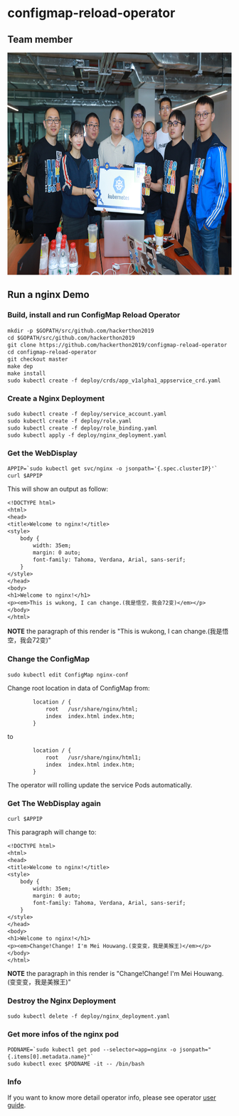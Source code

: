 # configmap-reload-operator

## Team member
<img src="doc/images/hackathon2019.jpg" height="500px"></img>

## Run a nginx Demo

### Build, install and run ConfigMap Reload Operator
```
mkdir -p $GOPATH/src/github.com/hackerthon2019
cd $GOPATH/src/github.com/hackerthon2019
git clone https://github.com/hackerthon2019/configmap-reload-operator
cd configmap-reload-operator
git checkout master
make dep
make install
sudo kubectl create -f deploy/crds/app_v1alpha1_appservice_crd.yaml
```

### Create a Nginx Deployment
```
sudo kubectl create -f deploy/service_account.yaml
sudo kubectl create -f deploy/role.yaml
sudo kubectl create -f deploy/role_binding.yaml
sudo kubectl apply -f deploy/nginx_deployment.yaml
```
### Get the WebDisplay
```
APPIP=`sudo kubectl get svc/nginx -o jsonpath='{.spec.clusterIP}'`
curl $APPIP
```

This will show an output as follow:
```
<!DOCTYPE html>
<html>
<head>
<title>Welcome to nginx!</title>
<style>
    body {
        width: 35em;
        margin: 0 auto;
        font-family: Tahoma, Verdana, Arial, sans-serif;
    }
</style>
</head>
<body>
<h1>Welcome to nginx!</h1>
<p><em>This is wukong, I can change.(我是悟空，我会72变)</em></p>
</body>
</html>

```
**NOTE** the paragraph of this render is
"This is wukong, I can change.(我是悟空，我会72变)"

### Change the ConfigMap
```
sudo kubectl edit ConfigMap nginx-conf
```
Change root location in data of ConfigMap from:
```
        location / {
            root   /usr/share/nginx/html;
            index  index.html index.htm;
        }
```
to
```
        location / {
            root   /usr/share/nginx/html1;
            index  index.html index.htm;
        }
```
The operator will rolling update the service Pods automatically.

### Get The WebDisplay again
```
curl $APPIP
```

This paragraph will change to:
```
<!DOCTYPE html>
<html>
<head>
<title>Welcome to nginx!</title>
<style>
    body {
        width: 35em;
        margin: 0 auto;
        font-family: Tahoma, Verdana, Arial, sans-serif;
    }
</style>
</head>
<body>
<h1>Welcome to nginx!</h1>
<p><em>Change!Change! I'm Mei Houwang.(变变变，我是美猴王)</em></p>
</body>
</html>

```
**NOTE** the paragraph in this render is
"Change!Change! I'm Mei Houwang.(变变变，我是美猴王)"

### Destroy the Nginx Deployment
```
sudo kubectl delete -f deploy/nginx_deployment.yaml
```

### Get more infos of the nginx pod
```
PODNAME=`sudo kubectl get pod --selector=app=nginx -o jsonpath="{.items[0].metadata.name}"`
sudo kubectl exec $PODNAME -it -- /bin/bash
```

### Info
If you want to know more detail operator info, please see operator [user guide][user-guide.md].

[user-guide.md]: https://github.com/operator-framework/operator-sdk/blob/master/doc/user-guide.md
